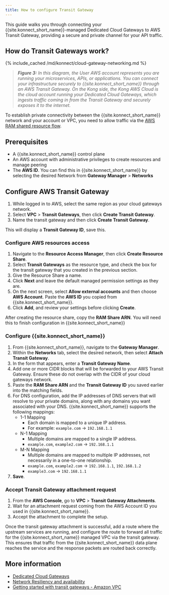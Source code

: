 ```yaml
---
title: How to configure Transit Gateway
---
```



This guide walks you through connecting your {{site.konnect_short_name}}-managed Dedicated Cloud Gateways to AWS Transit Gateway, providing a secure and private channel for your API traffic.

## How do Transit Gateways work?

{% include_cached /md/konnect/cloud-gateway-networking.md %}

> _**Figure 3:** In this diagram, the User AWS account represents you are running your microservices, APIs, or applications. 
You can connect your infrastructure securely to {{site.konnect_short_name}} through an AWS Transit Gateway. 
On the Kong side, the Kong AWS Cloud is the cloud account running your Dedicated Cloud Gateways, which ingests traffic coming in from the Transit Gateway and securely exposes it to the internet._

To establish private connectivity between the {{site.konnect_short_name}} network and your account or VPC, you need to allow traffic via the [AWS RAM shared resource flow](https://docs.aws.amazon.com/ram/latest/userguide/shareable.html). 

## Prerequisites 


* A {{site.konnect_short_name}} control plane
* An AWS account with administrative privileges to create resources and manage peering
* The **AWS ID**. You can find this in {{site.konnect_short_name}} by selecting the desired Network from **Gateway Manager** > **Networks**

## Configure AWS Transit Gateway

1. While logged in to AWS, select the same region as your cloud gateways network. 
1. Select **VPC** > **Transit Gateways**, then click **Create Transit Gateway**.
1. Name the transit gateway and then click **Create Transit Gateway**. 

This will display a **Transit Gateway ID**, save this. 

### Configure AWS resources access

1. Navigate to the **Resource Access Manager**, then click **Create Resource Share**. 
1. Select **Transit Gateways** as the resource type, and check the box for the transit gateway that you created in the previous section.
1. Give the Resource Share a name.
1. Click **Next** and leave the default managed permission settings as they are.
1. On the next screen, select **Allow external accounts** and then choose **AWS Account**. Paste the **AWS ID** you copied from {{site.konnect_short_name}}.
1. Click **Add**, and review your settings before clicking **Create**.

After creating the resource share, copy the **RAM Share ARN**. You will need this to finish configuration in {{site.konnect_short_name}}

### Configure {{site.konnect_short_name}}

1. From {{site.konnect_short_name}}, navigate to the **Gateway Manager**.
1. Within the **Networks** tab, select the desired network, then select **Attach Transit Gateway**.
1. In the form that appears, enter a **Transit Gateway Name**.
1. Add one or more CIDR blocks that will be forwarded to your AWS Transit Gateway. Ensure these do not overlap with the CIDR of your cloud gateways network.
1. Paste the **RAM Share ARN** and the **Transit Gateway ID** you saved earlier into the matching fields.
1. For DNS configuration, add the IP addresses of DNS servers that will resolve to your private domains, along with any domains you want associated with your DNS. {{site.konnect_short_name}} supports the following mappings:
    * 1-1 Mapping
        * Each domain is mapped to a unique IP address.
        * For example: `example.com` -> `192.168.1.1`
    * N-1 Mapping
        * Multiple domains are mapped to a single IP address.
        * `example.com`, `example2.com` -> `192.168.1.1`
    * M-N Mapping
        * Multiple domains are mapped to multiple IP addresses, not necessarily in a one-to-one relationship.
        * `example.com`, `example2.com` -> `192.168.1.1`, `192.168.1.2`
        * `example3.com` -> `192.168.1.1`
1. **Save**.

### Accept Transit Gateway attachment request

1. From the **AWS Console**, go to  **VPC** > **Transit Gateway Attachments**.
1. Wait for an attachment request coming from the AWS Account ID you used in {{site.konnect_short_name}}.
1. Accept the attachment to complete the setup.

Once the transit gateway attachment is successful, add a route where the upstream services are running, and configure the route to forward all traffic for the {{site.konnect_short_name}} managed VPC via the transit gateway. This ensures that traffic from the {{site.konnect_short_name}} data plane reaches the service and the response packets are routed back correctly.


## More information

* [Dedicated Cloud Gateways](/konnect/gateway-manager/dedicated-cloud-gateways/)
* [Network Resiliency and availability](/konnect/network-resiliency/)
* [Getting started with transit gateways - Amazon VPC](https://docs.aws.amazon.com/vpc/latest/tgw/tgw-getting-started.html)